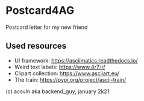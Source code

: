 # Postcard4AG
Postcard letter for my new friend

## Used resources
* UI framework: https://asciimatics.readthedocs.io/
* Weird text labels: https://www.4r7.ir/
* Clipart collection: https://www.asciiart.eu/
* The train: https://pypi.org/project/ascii-train/

(c) acsvln aka backend_guy, january 2k21